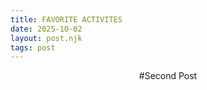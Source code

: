 ```yaml
--- 
title: FAVORITE ACTIVITES
date: 2025-10-02
layout: post.njk
tags: post 
---
```


<div style="text-align: center;">
#Second Post



</div>